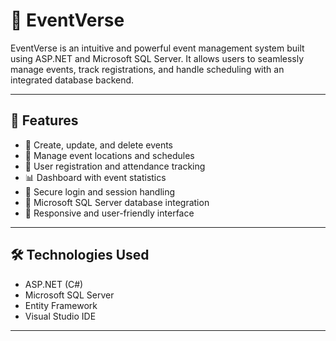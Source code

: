 # 📅 EventVerse

EventVerse is an intuitive and powerful event management system built using ASP.NET and Microsoft SQL Server. It allows users to seamlessly manage events, track registrations, and handle scheduling with an integrated database backend.

---

## 🚀 Features

- 📝 Create, update, and delete events
- 📍 Manage event locations and schedules
- 👥 User registration and attendance tracking
- 📊 Dashboard with event statistics
- 🔐 Secure login and session handling
- 💾 Microsoft SQL Server database integration
- 🎯 Responsive and user-friendly interface

---

## 🛠️ Technologies Used

- ASP.NET (C#)
- Microsoft SQL Server
- Entity Framework
- Visual Studio IDE
---

